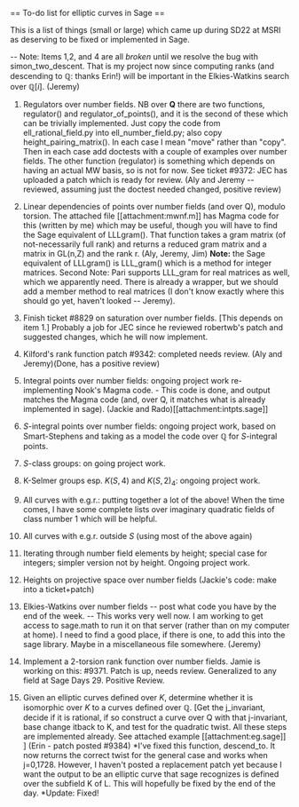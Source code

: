 == To-do list for elliptic curves in Sage ==

This is a list of things (small or large) which came up during SD22 at MSRI as deserving to be fixed or implemented in Sage.

   -- Note: Items 1,2, and 4 are all *broken* until we resolve the bug with simon_two_descent. That is my project now since computing ranks (and descending to $\mathbb{Q}$: thanks Erin!) will be important in the Elkies-Watkins search over $\mathbb{Q}[i]$. (Jeremy)


   1.  Regulators over number fields.   NB over $\mathbf{Q}$ there are two functions, regulator() and regulator_of_points(), and it is the second of these which can be trivially implemented.  Just copy the code from ell_rational_field.py into ell_number_field.py; also copy height_pairing_matrix().  In each case I mean "move" rather than "copy".  Then in each case add doctests with a couple of examples over number fields.  The other function (regulator) is something which depends on having an actual MW basis, so is not for now.  See ticket #9372: JEC has uploaded a patch which is ready for review. (Aly and Jeremy -- reviewed, assuming just the doctest needed changed, positive review)

   2.  Linear dependencies of points over number fields (and over Q), modulo torsion.  The  attached file [[attachment:mwnf.m]] has Magma code for this (written by me) which may be useful, though you will have to find the Sage equivalent of LLLgram().  That  function takes a gram matrix (of not-necessarily full rank) and returns a reduced gram matrix and a matrix in GL(n,Z) and the rank r. (Aly, Jeremy, Jim)  $\mathbf{Note:}$ the Sage equivalent of LLLgram() is LLL_gram() which is a method for integer matrices. Second Note: Pari supports LLL_gram for real matrices as well, which we apparently need. There is already a wrapper, but we should add a member method to real matrices (I don't know exactly where this should go yet, haven't looked -- Jeremy).


   3.  Finish ticket #8829 on saturation over number fields.  [This depends on item 1.]   Probably a job for JEC since he reviewed robertwb's patch and suggested changes, which he will now implement.

   4.  Kilford's rank function patch #9342:  completed needs review. (Aly and Jeremy)(Done, has a positive review)

   5.  Integral points over number fields: ongoing project work re-implementing Nook's Magma code. - This code is done, and output matches the Magma code (and, over Q, it matches what is already implemented in sage). (Jackie and Rado)[[attachment:intpts.sage]]

   6.  $S$-integral points over number fields: ongoing project work, based on Smart-Stephens and taking as a model the code over $\mathbb{Q}$ for $S$-integral points.

   7.  $S$-class groups: on going project work.

   8.  K-Selmer groups esp.  $K(S,4)$ and $K(S,2)_4$: ongoing project work.

   9.  All curves with e.g.r.: putting together a lot of the above!  When the time comes, I have some complete lists over imaginary quadratic fields of class number 1 which will be helpful.

   10.  All curves with e.g.r. outside $S$ (using most of the above again)

   11.  Iterating through number field elements by height;   special case for integers;   simpler version not by height.  Ongoing project work.

   12.  Heights on projective space over number fields (Jackie's code: make into a ticket+patch)

   13.  Elkies-Watkins over number fields -- post what code you have by the end of the week.
        -- This works very well now. I am working to get access to sage.math to run it on that server (rather than on my computer at home). I need to find a good place, if there is one, to add this into the sage library. Maybe in a miscellaneous file somewhere. (Jeremy)

   14.  Implement a $2$-torsion rank function over number fields.  Jamie is working on this: #9371. Patch is up, needs review. Generalized to any field at Sage Days 29. Positive Review.

   15.  Given an elliptic curves defined over $K$, determine whether it is isomorphic over $K$ to a curves defined over $\mathbb{Q}$.  [Get the j_invariant, decide if it is rational, if so construct a curve over Q with that j-invariant, base change itback to K, and test for the quadratic twist.  All these steps are implemented already.  See attached example [[attachment:eg.sage]] ]  (Erin - patch posted #9384)
          *I've fixed this function, descend_to. It now returns the correct twist for the general case and works when j=0,1728.
     However, I haven't posted a replacement patch yet because I want the output to be an elliptic curve that sage recognizes is defined over the subfield K of L.
     This will hopefully be fixed by the end of the day.
          *Update: Fixed!
